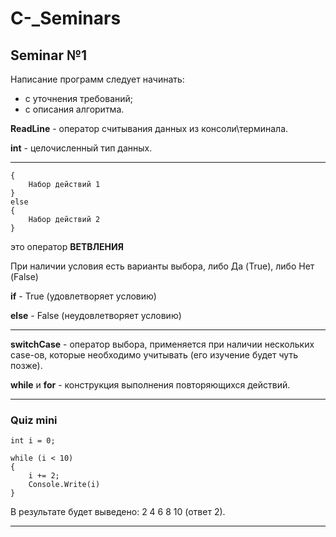 # C-_Seminars

## Seminar №1

Написание программ следует начинать:
- с уточнения требований;
- с описания алгоритма.

**ReadLine** - оператор считывания данных из консоли\терминала.

**int** - целочисленный тип данных.
__________________________________________

``` if(УСЛОВИЕ)
{
    Набор действий 1
}
else
{
    Набор действий 2
}
```
это оператор **ВЕТВЛЕНИЯ**

При наличии условия есть варианты выбора, 
либо Да (True), либо Нет (False)

**if** - True (удовлетворяет условию)

**else** - False (неудовлетворяет условию)
__________________________________________

**switchCase** - оператор выбора, применяется при наличии нескольких case-ов, которые необходимо учитывать (его изучение будет чуть позже).

**while** и **for** - конструкция выполнения повторяющихся действий.

__________________________________________

### Quiz mini

```
int i = 0;

while (i < 10)
{
    i += 2;
    Console.Write(i)
}
```
В результате будет выведено: 2 4 6 8 10 (ответ 2).
__________________________________________


